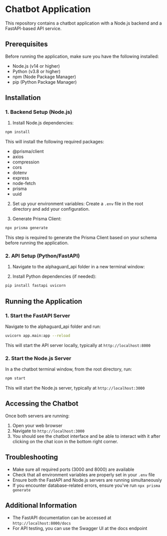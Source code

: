 # Chatbot Application

This repository contains a chatbot application with a Node.js backend and a FastAPI-based API service.

## Prerequisites

Before running the application, make sure you have the following installed:

- Node.js (v14 or higher)
- Python (v3.8 or higher)
- npm (Node Package Manager)
- pip (Python Package Manager)

## Installation

### 1. Backend Setup (Node.js)

1. Install Node.js dependencies:
```bash
npm install
```

This will install the following required packages:
- @prisma/client
- axios
- compression
- cors
- dotenv
- express
- node-fetch
- prisma
- uuid

2. Set up your environment variables:
Create a `.env` file in the root directory and add your configuration.

3. Generate Prisma Client:
```bash
npx prisma generate
```
This step is required to generate the Prisma Client based on your schema before running the application.


### 2. API Setup (Python/FastAPI)

1. Navigate to the alphaguard_api folder in a new terminal window:

2. Install Python dependencies (if needed):
```bash
pip install fastapi uvicorn
```

## Running the Application

### 1. Start the FastAPI Server

Navigate to the alphaguard_api folder and run:
```bash
uvicorn app.main:app --reload
```

This will start the API server locally, typically at `http://localhost:8000`

### 2. Start the Node.js Server

In a the chatbot terminal window, from the root directory, run:
```bash
npm start
```

This will start the Node.js server, typically at `http://localhost:3000`

## Accessing the Chatbot

Once both servers are running:

1. Open your web browser
2. Navigate to `http://localhost:3000`
3. You should see the chatbot interface and be able to interact with it after clicking on the chat icon in the bottom right corner.

## Troubleshooting

- Make sure all required ports (3000 and 8000) are available
- Check that all environment variables are properly set in your `.env` file
- Ensure both the FastAPI and Node.js servers are running simultaneously
- If you encounter database-related errors, ensure you've run `npx prisma generate`

## Additional Information

- The FastAPI documentation can be accessed at `http://localhost:8000/docs`
- For API testing, you can use the Swagger UI at the docs endpoint